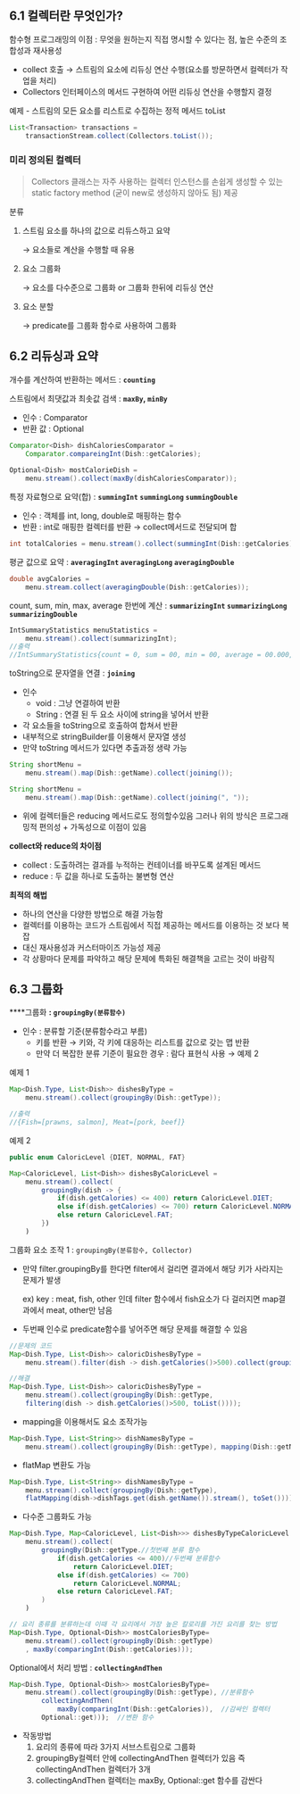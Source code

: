 ## 6.1 컬렉터란 무엇인가?

함수형 프로그래밍의 이점 : 무엇을 원하는지 직접 명시할 수 있다는 점, 높은 수준의 조합성과 재사용성

- collect 호출 → 스트림의 요소에 리듀싱 연산 수행(요소를 방문하면서 컬렉터가 작업을 처리)
- Collectors 인터페이스의 메서드 구현하여 어떤 리듀싱 연산을 수행할지 결정

예제 - 스트림의 모든 요소를 리스트로 수집하는 정적 메서드 toList

```java
List<Transaction> transactions = 
	transactionStream.collect(Collectors.toList());
```


### 미리 정의된 컬렉터

> Collectors 클래스는 자주 사용하는 컬렉터 인스턴스를 손쉽게 생성할 수 있는 static factory method (굳이 new로 생성하지 않아도 됨) 제공
> 

분류

1. 스트림 요소를 하나의 값으로 리듀스하고 요약
    
    → 요소들로 계산을 수행할 때 유용
    
2. 요소 그룹화
    
    → 요소를 다수준으로 그룹화 or 그룹화 한뒤에 리듀싱 연산
    
3. 요소 분할
    
    → predicate를 그룹화 함수로 사용하여 그룹화
    

## 6.2 리듀싱과 요약


개수를 계산하여 반환하는 메서드 : **`counting`**

스트림에서 최댓값과 최솟값 검색 : **`maxBy`, `minBy`**

- 인수 : Comparator<class>
- 반환 값 : Optional<class>

```java
Comparator<Dish> dishCaloriesComparator =
	Comparator.compareingInt(Dish::getCalories);
	
Optional<Dish> mostCalorieDish = 
	menu.stream().collect(maxBy(dishCaloriesComparator));
```

특정 자료형으로 요약(합) : **`summingInt` `summingLong` `summingDouble`** 

- 인수 : 객체를 int, long, double로 매핑하는 함수
- 반환 : int로 매핑한 컬렉터를 반환 → collect메서드로 전달되며 합

```java
int totalCalories = menu.stream().collect(summingInt(Dish::getCalories));
```

평균 값으로 요약 : **`averagingInt` `averagingLong` `averagingDouble`**

```java
double avgCalories = 
	menu.stream.collect(averagingDouble(Dish::getCalories));
```

count, sum, min, max, average 한번에 계산 : **`summarizingInt` `summarizingLong` `summarizingDouble`**

```java
IntSummaryStatistics menuStatistics = 
	menu.stream().collect(summarizingInt);
//출력 
//IntSummaryStatistics{count = 0, sum = 00, min = 00, average = 00.000, max = 00};
```

toString으로 문자열을 연결 : **`joining`**

- 인수
    - void : 그냥 연결하여 반환
    - String : 연결 된 두 요소 사이에 string을 넣어서 반환
- 각 요소들을 toString으로 호출하여 합쳐서 반환
- 내부적으로 stringBuilder를 이용해서 문자열 생성
- 만약 toString 메서드가 있다면 추출과정 생략 가능

```java
String shortMenu = 
	menu.stream().map(Dish::getName).collect(joining());

String shortMenu = 
	menu.stream().map(Dish::getName).collect(joining(", "));
```

- 위에 컬렉터들은 reducing 메서드로도 정의할수있음 그러나 위의 방식은 프로그래밍적 편의성 + 가독성으로 이점이 있음

**collect와 reduce의 차이점**

- collect : 도출하려는 결과를 누적하는 컨테이너를 바꾸도록 설계된 메서드
- reduce : 두 값을 하나로 도출하는 불변형 연산

**최적의 해법**

- 하나의 연산을 다양한 방법으로 해결 가능함
- 컬렉터를 이용하는 코드가 스트림에서 직접 제공하는 메서드를 이용하는 것 보다 복잡
- 대신 재사용성과 커스터마이즈 가능성 제공
- 각 상황마다 문제를 파악하고 해당 문제에 특화된 해결책을 고르는 것이 바람직

## 6.3 그룹화

 ****그룹화 **: `groupingBy(분류함수)`**

- 인수 : 분류할 기준(분류함수라고 부름)
    - 키를 반환 → 키와, 각 키에 대응하는 리스트를 값으로 갖는 맵 반환
    - 만약 더 복잡한 분류 기준이 필요한 경우 : 람다 표현식 사용 → 예제 2

예제 1

```java
Map<Dish.Type, List<Dish>> dishesByType =
	menu.stream().collect(groupingBy(Dish::getType));

//출력
//{Fish=[prawns, salmon], Meat=[pork, beef]}
```

예제 2

```java
public enum CaloricLevel {DIET, NORMAL, FAT}

Map<CaloricLevel, List<Dish>> dishesByCaloricLevel =
	menu.stream().collect(
		groupingBy(dish -> {
			if(dish.getCalories) <= 400) return CaloricLevel.DIET;
			else if(dish.getCalories) <= 700) return CaloricLevel.NORMAL;
			else return CaloricLevel.FAT;
		})
	)
```

그룹화 요소 조작 1 : `groupingBy(분류함수, Collector)`

- 만약 filter.groupingBy를 한다면 filter에서 걸리면 결과에서 해당 키가 사라지는 문제가 발생
    
    ex) key : meat, fish, other 인데 filter 함수에서 fish요소가 다 걸러지면 map결과에서 meat, other만 남음
    
- 두번째 인수로 predicate함수를 넣어주면 해당 문제를 해결할 수 있음

```java
//문제의 코드
Map<Dish.Type, List<Dish>> caloricDishesByType = 
	menu.stream().filter(dish -> dish.getCalories()>500).collect(groupingBy(Dish::getType))

//해결
Map<Dish.Type, List<Dish>> caloricDishesByType = 
	menu.stream().collect(groupingBy(Dish::getType, 
	filtering(dish -> dish.getCalories()>500, toList())));
```

- mapping을 이용해서도 요소 조작가능

```java
Map<Dish.Type, List<String>> dishNamesByType =
	menu.stream().collect(groupingBy(Dish::getType), mapping(Dish::getName), toList()));
```

- flatMap 변환도 가능

```java
Map<Dish.Type, List<String>> dishNamesByType =
	menu.stream().collect(groupingBy(Dish::getType), 
	flatMapping(dish->dishTags.get(dish.getName()).stream(), toSet())));
```

- 다수준 그룹화도 가능

```java
Map<Dish.Type, Map<CaloricLevel, List<Dish>>> dishesByTypeCaloricLevel = 
	menu.stream().collect(
		groupingBy(Dish::getType.//첫번째 분류 함수
			if(dish.getCalories <= 400)//두번째 분류함수
				return CaloricLevel.DIET;
			else if(dish.getCalories) <= 700) 
				return CaloricLevel.NORMAL;
			else return CaloricLevel.FAT;
		)
	)
```

```java
// 요리 종류를 분류하는데 이때 각 요리에서 가장 높은 칼로리를 가진 요리를 찾는 방법
Map<Dish.Type, Optional<Dish>> mostCaloriesByType=
	menu.stream().collect(groupingBy(Dish::getType)
	, maxBy(comparingInt(Dish::getCalories)));
```

Optional에서 처리 방법 : **`collectingAndThen`** 

```java
Map<Dish.Type, Optional<Dish>> mostCaloriesByType=
	menu.stream().collect(groupingBy(Dish::getType), //분류함수
		collectingAndThen(
			maxBy(comparingInt(Dish::getCalories)),  //감싸인 컬렉터
		Optional::get)));  //변환 함수
```

- 작동방법
    1. 요리의 종류에 따라 3가지 서브스트림으로 그룹화
    2. groupingBy컬렉터 안에 collectingAndThen 컬렉터가 있음 즉 collectingAndThen 컬렉터가 3개 
    3. collectingAndThen 컬렉터는 maxBy, Optional::get 함수를 감싼다